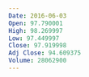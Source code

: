 ```yaml
---
Date: 2016-06-03
Open: 97.790001
High: 98.269997
Low: 97.449997
Close: 97.919998
Adj Close: 94.609375
Volume: 28062900
---
```

